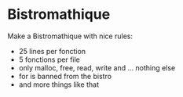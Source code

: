 Bistromathique
==============



Make a Bistromathique with nice rules:

- 25 lines per fonction
- 5 fonctions per file
- only malloc, free, read, write and ... nothing else
- for is banned from the bistro
- and more things like that
